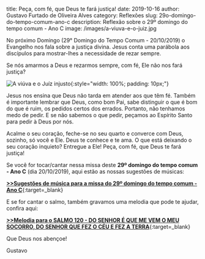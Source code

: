 title: Peça, com fé, que Deus te fará justiça!
date: 2019-10-16
author: Gustavo Furtado de Oliveira Alves
category: Reflexões
slug: 29o-domingo-do-tempo-comum-ano-c
description: Reflexão sobre o 29º domingo do tempo comum - Ano C
image: /images/a-viuva-e-o-juiz.jpg


No próximo Domingo (29° Domingo do Tempo Comum - 20/10/2019) o Evangelho nos fala sobre a justiça divina. Jesus conta uma parábola aos discípulos para mostrar-lhes a necessidade de rezar sempre.

Se nós amarmos a Deus e rezarmos sempre, com fé, Ele não nos fará justiça?

![A viúva e o Juíz injusto](/images/a-viuva-e-o-juiz.jpg){:style="width: 100%; padding: 10px;"}

Jesus nos ensina que Deus não tarda em atender aos que têm fé. Também é importante lembrar que Deus, como bom Pai, sabe distinguir o que é bom do que é ruim, os pedidos certos dos errados. Portanto, não tenhamos medo de pedir. E se não sabemos o que pedir, peçamos ao Espírito Santo para pedir à Deus por nós.

Acalme o seu coração, feche-se no seu quarto e converce com Deus, sozinho, só você e Ele. Deus te conhece e te ama. O que está deixando o seu coração inquieto? Entregue a Ele! Peça, com fé, que Deus te fará justiça!

Se você for tocar/cantar nessa missa deste **29º domingo do tempo comum - Ano C**
(dia 20/10/2019),
aqui estão as nossas sugestões de músicas:

[**>>Sugestões de música para a missa do 29º domingo do tempo comum - Ano C**](https://musicasparamissa.com.br/sugestoes-para/29o-domingo-do-tempo-comum-ano-c/){:target=\_blank}

E se for cantar o salmo, também gravamos uma melodia que pode te ajudar, confira aqui:

[**>>Melodia para o SALMO 120 - DO SENHOR É QUE ME VEM O MEU SOCORRO, DO SENHOR QUE FEZ O CÉU E FEZ A TERRA**](https://musicasparamissa.com.br/musica/salmo-120-do-senhor-e-que-me-vem-o-meu-socorro-do-senhor-que-fez-o-ceu-e-fez-a-terra/){:target=\_blank}

Que Deus nos abençoe!

Gustavo
